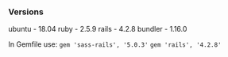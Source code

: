 ### Versions

ubuntu - 18.04
ruby - 2.5.9
rails - 4.2.8
bundler - 1.16.0

In Gemfile use:
`gem 'sass-rails', '5.0.3'`
`gem 'rails', '4.2.8'`